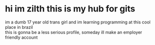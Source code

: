 <h1>hi im zilth this is my hub for gits</h1>
<p>im a dumb 17 year old trans girl and im learning programming at this cool place in brazil<br>this is gonna be a less serious profile, someday ill make an employer friendly account</p>
